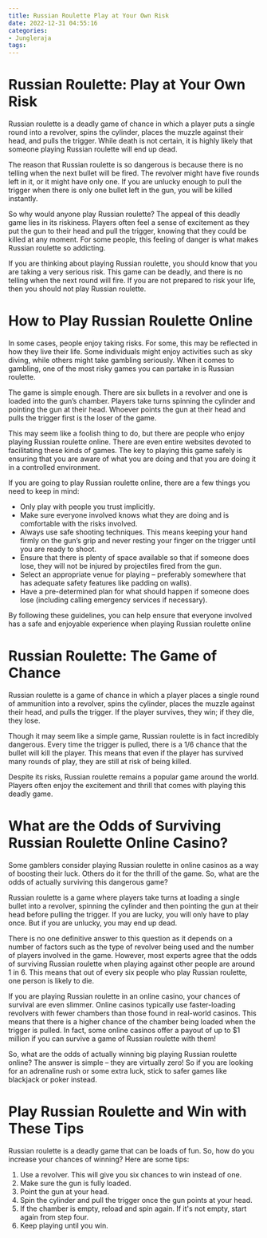 ```yaml
---
title: Russian Roulette Play at Your Own Risk
date: 2022-12-31 04:55:16
categories:
- Jungleraja
tags:
---
```



#  Russian Roulette: Play at Your Own Risk

Russian roulette is a deadly game of chance in which a player puts a single round into a revolver, spins the cylinder, places the muzzle against their head, and pulls the trigger. While death is not certain, it is highly likely that someone playing Russian roulette will end up dead.

The reason that Russian roulette is so dangerous is because there is no telling when the next bullet will be fired. The revolver might have five rounds left in it, or it might have only one. If you are unlucky enough to pull the trigger when there is only one bullet left in the gun, you will be killed instantly.

So why would anyone play Russian roulette? The appeal of this deadly game lies in its riskiness. Players often feel a sense of excitement as they put the gun to their head and pull the trigger, knowing that they could be killed at any moment. For some people, this feeling of danger is what makes Russian roulette so addicting.

If you are thinking about playing Russian roulette, you should know that you are taking a very serious risk. This game can be deadly, and there is no telling when the next round will fire. If you are not prepared to risk your life, then you should not play Russian roulette.

#  How to Play Russian Roulette Online

In some cases, people enjoy taking risks. For some, this may be reflected in how they live their life. Some individuals might enjoy activities such as sky diving, while others might take gambling seriously. When it comes to gambling, one of the most risky games you can partake in is Russian roulette. 

The game is simple enough. There are six bullets in a revolver and one is loaded into the gun’s chamber. Players take turns spinning the cylinder and pointing the gun at their head. Whoever points the gun at their head and pulls the trigger first is the loser of the game. 

This may seem like a foolish thing to do, but there are people who enjoy playing Russian roulette online. There are even entire websites devoted to facilitating these kinds of games. The key to playing this game safely is ensuring that you are aware of what you are doing and that you are doing it in a controlled environment. 

If you are going to play Russian roulette online, there are a few things you need to keep in mind: 

- Only play with people you trust implicitly. 
- Make sure everyone involved knows what they are doing and is comfortable with the risks involved. 
- Always use safe shooting techniques. This means keeping your hand firmly on the gun’s grip and never resting your finger on the trigger until you are ready to shoot. 
- Ensure that there is plenty of space available so that if someone does lose, they will not be injured by projectiles fired from the gun. 
- Select an appropriate venue for playing – preferably somewhere that has adequate safety features like padding on walls). 
- Have a pre-determined plan for what should happen if someone does lose (including calling emergency services if necessary). 

By following these guidelines, you can help ensure that everyone involved has a safe and enjoyable experience when playing Russian roulette online

#  Russian Roulette: The Game of Chance

Russian roulette is a game of chance in which a player places a single round of ammunition into a revolver, spins the cylinder, places the muzzle against their head, and pulls the trigger. If the player survives, they win; if they die, they lose.

Though it may seem like a simple game, Russian roulette is in fact incredibly dangerous. Every time the trigger is pulled, there is a 1/6 chance that the bullet will kill the player. This means that even if the player has survived many rounds of play, they are still at risk of being killed.

Despite its risks, Russian roulette remains a popular game around the world. Players often enjoy the excitement and thrill that comes with playing this deadly game.

#  What are the Odds of Surviving Russian Roulette Online Casino?

Some gamblers consider playing Russian roulette in online casinos as a way of boosting their luck. Others do it for the thrill of the game. So, what are the odds of actually surviving this dangerous game?

Russian roulette is a game where players take turns at loading a single bullet into a revolver, spinning the cylinder and then pointing the gun at their head before pulling the trigger. If you are lucky, you will only have to play once. But if you are unlucky, you may end up dead.

There is no one definitive answer to this question as it depends on a number of factors such as the type of revolver being used and the number of players involved in the game. However, most experts agree that the odds of surviving Russian roulette when playing against other people are around 1 in 6. This means that out of every six people who play Russian roulette, one person is likely to die.

If you are playing Russian roulette in an online casino, your chances of survival are even slimmer. Online casinos typically use faster-loading revolvers with fewer chambers than those found in real-world casinos. This means that there is a higher chance of the chamber being loaded when the trigger is pulled. In fact, some online casinos offer a payout of up to $1 million if you can survive a game of Russian roulette with them!

So, what are the odds of actually winning big playing Russian roulette online? The answer is simple – they are virtually zero! So if you are looking for an adrenaline rush or some extra luck, stick to safer games like blackjack or poker instead.

#  Play Russian Roulette and Win with These Tips

 Russian roulette is a deadly game that can be loads of fun. So, how do you increase your chances of winning? Here are some tips:

1. Use a revolver. This will give you six chances to win instead of one.
2. Make sure the gun is fully loaded.
3. Point the gun at your head.
4. Spin the cylinder and pull the trigger once the gun points at your head.
5. If the chamber is empty, reload and spin again.  If it's not empty, start again from step four.
6. Keep playing until you win.
